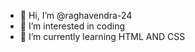 - 👋 Hi, I’m @raghavendra-24
- 👀 I’m interested in coding
- 🌱 I’m currently learning HTML AND CSS


<!---
raghavendra-24/raghavendra-24 is a ✨ special ✨ repository because its `README.md` (this file) appears on your GitHub profile.
You can click the Preview link to take a look at your changes.
--->

